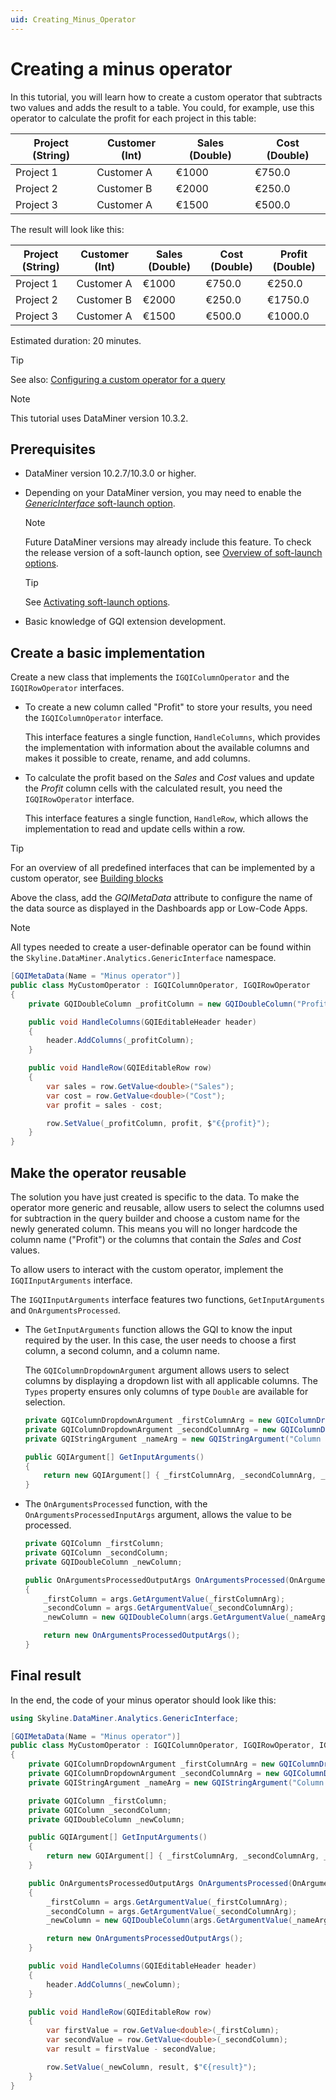 ```yaml
---
uid: Creating_Minus_Operator
---
```


# Creating a minus operator

In this tutorial, you will learn how to create a custom operator that subtracts two values and adds the result to a table. You could, for example, use this operator to calculate the profit for each project in this table:

| Project (String) | Customer (Int) | Sales (Double) | Cost (Double) |
| ---------------- | -------------- | -------------- | ------------- |
| Project 1        | Customer A     | €1000          | €750.0        |
| Project 2        | Customer B     | €2000          | €250.0        |
| Project 3        | Customer A     | €1500          | €500.0        |

The result will look like this:

| Project (String) | Customer (Int) | Sales (Double) | Cost (Double) | Profit (Double) |
| ---------------- | -------------- | -------------- | ------------- | --------------- |
| Project 1        | Customer A     | €1000          | €750.0        | €250.0          |
| Project 2        | Customer B     | €2000          | €250.0        | €1750.0         |
| Project 3        | Customer A     | €1500          | €500.0        | €1000.0         |

Estimated duration: 20 minutes.

> [!TIP]
> See also: [Configuring a custom operator for a query](xref:GQI_Custom_Operator)

> [!NOTE]
> This tutorial uses DataMiner version 10.3.2.

## Prerequisites

- DataMiner version 10.2.7/10.3.0 or higher.

- Depending on your DataMiner version, you may need to enable the [*GenericInterface* soft-launch option](xref:Overview_of_Soft_Launch_Options#genericinterface).

  > [!NOTE]
  > Future DataMiner versions may already include this feature. To check the release version of a soft-launch option, see [Overview of soft-launch options](xref:Overview_of_Soft_Launch_Options).

  > [!TIP]
  > See [Activating soft-launch options](xref:Activating_Soft_Launch_Options).

- Basic knowledge of GQI extension development.

## Create a basic implementation

Create a new class that implements the `IGQIColumnOperator` and the `IGQIRowOperator` interfaces.

- To create a new column called "Profit" to store your results, you need the `IGQIColumnOperator` interface.

  This interface features a single function, `HandleColumns`, which provides the implementation with information about the available columns and makes it possible to create, rename, and add columns.

- To calculate the profit based on the *Sales* and *Cost* values and update the *Profit* column cells with the calculated result, you need the `IGQIRowOperator` interface.

  This interface features a single function, `HandleRow`, which allows the implementation to read and update cells within a row.

> [!TIP]
> For an overview of all predefined interfaces that can be implemented by a custom operator, see [Building blocks](xref:CO_Building_blocks)

Above the class, add the *GQIMetaData* attribute to configure the name of the data source as displayed in the Dashboards app or Low-Code Apps.

> [!NOTE]
> All types needed to create a user-definable operator can be found within the `Skyline.DataMiner.Analytics.GenericInterface` namespace.

```csharp
[GQIMetaData(Name = "Minus operator")]
public class MyCustomOperator : IGQIColumnOperator, IGQIRowOperator
{
    private GQIDoubleColumn _profitColumn = new GQIDoubleColumn("Profit");

    public void HandleColumns(GQIEditableHeader header)
    {
        header.AddColumns(_profitColumn);
    }

    public void HandleRow(GQIEditableRow row)
    {
        var sales = row.GetValue<double>("Sales");
        var cost = row.GetValue<double>("Cost");
        var profit = sales - cost;

        row.SetValue(_profitColumn, profit, $"€{profit}");
    }
}
```

## Make the operator reusable

The solution you have just created is specific to the data. To make the operator more generic and reusable, allow users to select the columns used for subtraction in the query builder and choose a custom name for the newly generated column. This means you will no longer hardcode the column name ("Profit") or the columns that contain the *Sales* and *Cost* values.

To allow users to interact with the custom operator, implement the `IGQIInputArguments` interface.

The `IGQIInputArguments` interface features two functions, `GetInputArguments` and `OnArgumentsProcessed`.

- The `GetInputArguments` function allows the GQI to know the input required by the user. In this case, the user needs to choose a first column, a second column, and a column name.

  The `GQIColumnDropdownArgument` argument allows users to select columns by displaying a dropdown list with all applicable columns. The `Types` property ensures only columns of type `Double` are available for selection.

  ```csharp
  private GQIColumnDropdownArgument _firstColumnArg = new GQIColumnDropdownArgument("First column") { IsRequired = true, Types = new GQIColumnType[] { GQIColumnType.Double } };
  private GQIColumnDropdownArgument _secondColumnArg = new GQIColumnDropdownArgument("Second column") { IsRequired = true, Types = new GQIColumnType[] { GQIColumnType.Double } };
  private GQIStringArgument _nameArg = new GQIStringArgument("Column name") { IsRequired = true };

  public GQIArgument[] GetInputArguments()
  {
      return new GQIArgument[] { _firstColumnArg, _secondColumnArg, _nameArg };
  }
  ```

- The `OnArgumentsProcessed` function, with the `OnArgumentsProcessedInputArgs` argument, allows the value to be processed.

  ```csharp
  private GQIColumn _firstColumn;
  private GQIColumn _secondColumn;
  private GQIDoubleColumn _newColumn;

  public OnArgumentsProcessedOutputArgs OnArgumentsProcessed(OnArgumentsProcessedInputArgs args)
  {
      _firstColumn = args.GetArgumentValue(_firstColumnArg);
      _secondColumn = args.GetArgumentValue(_secondColumnArg);
      _newColumn = new GQIDoubleColumn(args.GetArgumentValue(_nameArg));

      return new OnArgumentsProcessedOutputArgs();
  }
  ```

## Final result

In the end, the code of your minus operator should look like this:

```csharp
using Skyline.DataMiner.Analytics.GenericInterface;

[GQIMetaData(Name = "Minus operator")]
public class MyCustomOperator : IGQIColumnOperator, IGQIRowOperator, IGQIInputArguments
{
    private GQIColumnDropdownArgument _firstColumnArg = new GQIColumnDropdownArgument("First column") { IsRequired = true, Types = new GQIColumnType[] { GQIColumnType.Double } };
    private GQIColumnDropdownArgument _secondColumnArg = new GQIColumnDropdownArgument("Second column") { IsRequired = true, Types = new GQIColumnType[] { GQIColumnType.Double } };
    private GQIStringArgument _nameArg = new GQIStringArgument("Column name") { IsRequired = true };

    private GQIColumn _firstColumn;
    private GQIColumn _secondColumn;
    private GQIDoubleColumn _newColumn;

    public GQIArgument[] GetInputArguments()
    {
        return new GQIArgument[] { _firstColumnArg, _secondColumnArg, _nameArg };
    }

    public OnArgumentsProcessedOutputArgs OnArgumentsProcessed(OnArgumentsProcessedInputArgs args)
    {
        _firstColumn = args.GetArgumentValue(_firstColumnArg);
        _secondColumn = args.GetArgumentValue(_secondColumnArg);
        _newColumn = new GQIDoubleColumn(args.GetArgumentValue(_nameArg));

        return new OnArgumentsProcessedOutputArgs();
    }

    public void HandleColumns(GQIEditableHeader header)
    {
        header.AddColumns(_newColumn);
    }

    public void HandleRow(GQIEditableRow row)
    {
        var firstValue = row.GetValue<double>(_firstColumn);
        var secondValue = row.GetValue<double>(_secondColumn);
        var result = firstValue - secondValue;

        row.SetValue(_newColumn, result, $"€{result}");
    }
}
```
